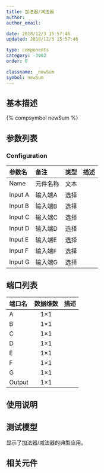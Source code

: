```yaml
---
title: 加法器/减法器
author: 
author_email:

date: 2018/12/3 15:57:46
updated: 2018/12/3 15:57:46

type: components
category: -3002
order: 0

classname: _newSum
symbol: newSum
---
```

## 基本描述
{% compsymbol newSum %}

## 参数列表
### Configuration
| 参数名 | 备注 | 类型 | 描述 |
| :--- | :--- | :--: | :--- |
| Name | 元件名称 | 文本 |  |
| Input A | 输入端A | 选择 |  |
| Input B | 输入端B | 选择 |  |
| Input C | 输入端C | 选择 |  |
| Input D | 输入端D | 选择 |  |
| Input E | 输入端E | 选择 |  |
| Input F | 输入端F | 选择 |  |
| Input G | 输入端G | 选择 |  |


## 端口列表

| 端口名 | 数据维数 | 描述 |
| :--- | :--:  | :--- |
| A | 1×1 | |                   
| B | 1×1 | |                   
| C | 1×1 | |                   
| D | 1×1 | |                   
| E | 1×1 | |                   
| F | 1×1 | |                   
| G | 1×1 | |                   
| Output | 1×1 | |                   

## 使用说明


## 测试模型
[<test name>](<test link>)显示了加法器/减法器的典型应用。

## 相关元件


